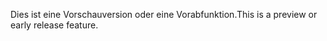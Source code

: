 <span data-ttu-id="75175-101">Dies ist eine Vorschauversion oder eine Vorabfunktion.</span><span class="sxs-lookup"><span data-stu-id="75175-101">This is a preview or early release feature.</span></span>